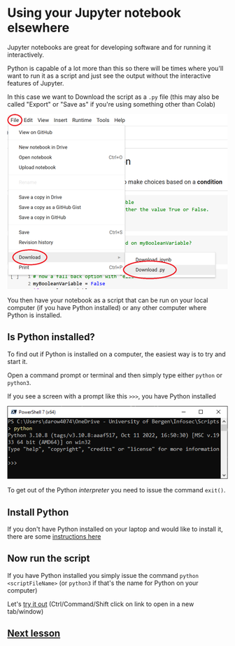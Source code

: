 # Using your Jupyter notebook elsewhere

Jupyter notebooks are great for developing software and for running it interactively.

Python is capable of a lot more than this so there will be times where you'll want to run it as a script and just see the output without the interactive features of Jupyter.

In this case we want to Download the script as a `.py` file (this may also be called "Export" or "Save as" if you're using something other than Colab)

![Download file as a .py](../Images/DownloadAsPy.png)

You then have your notebook as a script that can be run on your local computer (if you have Python installed) or any other computer where Python is installed.

## Is Python installed?

To find out if Python is installed on a computer, the easiest way is to try and start it.

Open a command prompt or terminal and then simply type either `python` or `python3`. 

If you see a screen with a prompt like this `>>>`, you have Python installed

![Python prompt](../Images/PythonPrompt.png)

To get out of the Python *interpreter* you need to issue the command `exit()`.

## Install Python

If you don't have Python installed on your laptop and would like to install it, there are some [instructions here](installPython.md)

## Now run the script

If you have Python installed you simply issue the command `python <scriptFileName>` (or `python3` if that's the name for Python on your computer)

Let's [try it out](http://colab.research.google.com/github/dfbr/pythonLessons/blob/main/Notebooks/exportScript.ipynb) (Ctrl/Command/Shift click on link to open in a new tab/window)

## [Next lesson](complexExample.md)